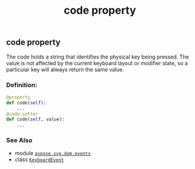 ﻿---
title: code property
second_title: Aspose.SVG for Python via .NET API References
description: 
type: docs
weight: 190
url: /python-net/aspose.svg.dom.events/keyboardevent/code/
is_root: false
---

## code property


The code holds a string that identifies the physical key being pressed. The value is not affected by the current keyboard layout or modifier state, so a particular key will always return the same value.
### Definition:
```python
@property
def code(self):
    ...
@code.setter
def code(self, value):
    ...
```

### See Also
* module [`aspose.svg.dom.events`](../../)
* class [`KeyboardEvent`](/svg/python-net/aspose.svg.dom.events/keyboardevent)
